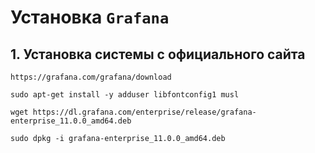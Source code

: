 # Установка `Grafana`
## 1. Установка системы с официального сайта 
~~~
https://grafana.com/grafana/download
~~~
~~~
sudo apt-get install -y adduser libfontconfig1 musl
~~~
~~~
wget https://dl.grafana.com/enterprise/release/grafana-enterprise_11.0.0_amd64.deb
~~~
~~~
sudo dpkg -i grafana-enterprise_11.0.0_amd64.deb
~~~
